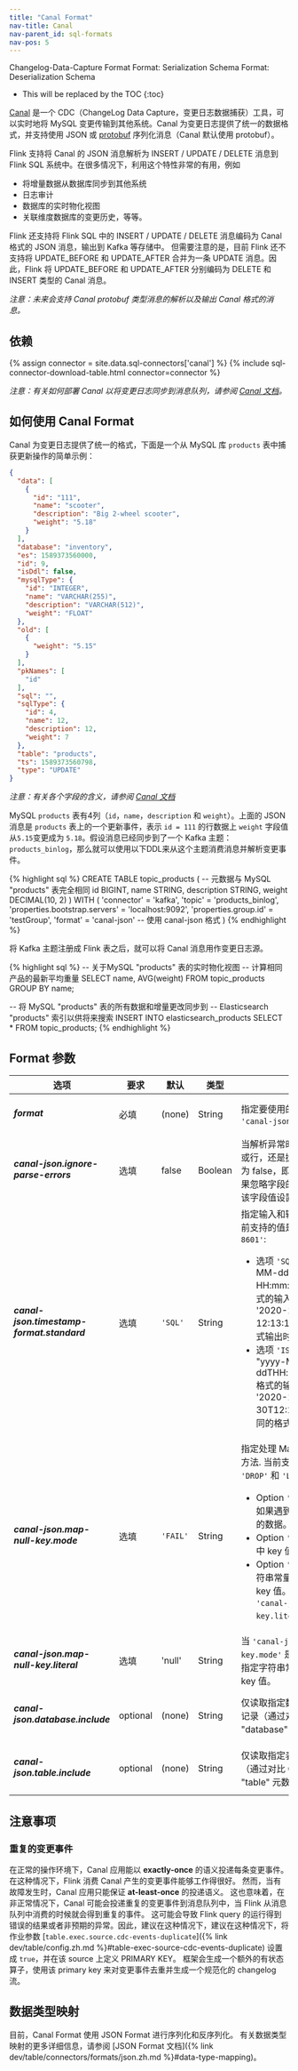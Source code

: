 ```yaml
---
title: "Canal Format"
nav-title: Canal
nav-parent_id: sql-formats
nav-pos: 5
---
```

<!--
Licensed to the Apache Software Foundation (ASF) under one
or more contributor license agreements.  See the NOTICE file
distributed with this work for additional information
regarding copyright ownership.  The ASF licenses this file
to you under the Apache License, Version 2.0 (the
"License"); you may not use this file except in compliance
with the License.  You may obtain a copy of the License at

  http://www.apache.org/licenses/LICENSE-2.0

Unless required by applicable law or agreed to in writing,
software distributed under the License is distributed on an
"AS IS" BASIS, WITHOUT WARRANTIES OR CONDITIONS OF ANY
KIND, either express or implied.  See the License for the
specific language governing permissions and limitations
under the License.
-->

<span class="label label-info">Changelog-Data-Capture Format</span>
<span class="label label-info">Format: Serialization Schema</span>
<span class="label label-info">Format: Deserialization Schema</span>

* This will be replaced by the TOC
{:toc}

[Canal](https://github.com/alibaba/canal/wiki) 是一个 CDC（ChangeLog Data Capture，变更日志数据捕获）工具，可以实时地将 MySQL 变更传输到其他系统。Canal 为变更日志提供了统一的数据格式，并支持使用 JSON 或 [protobuf](https://developers.google.com/protocol-buffers) 序列化消息（Canal 默认使用 protobuf）。

Flink 支持将 Canal 的 JSON 消息解析为 INSERT / UPDATE / DELETE 消息到 Flink SQL 系统中。在很多情况下，利用这个特性非常的有用，例如
 - 将增量数据从数据库同步到其他系统
 - 日志审计
 - 数据库的实时物化视图
 - 关联维度数据库的变更历史，等等。

Flink 还支持将 Flink SQL 中的 INSERT / UPDATE / DELETE 消息编码为 Canal 格式的 JSON 消息，输出到 Kafka 等存储中。
但需要注意的是，目前 Flink 还不支持将 UPDATE_BEFORE 和 UPDATE_AFTER 合并为一条 UPDATE 消息。因此，Flink 将 UPDATE_BEFORE 和 UPDATE_AFTER 分别编码为 DELETE 和 INSERT 类型的 Canal 消息。

*注意：未来会支持 Canal protobuf 类型消息的解析以及输出 Canal 格式的消息。*

依赖
------------

{% assign connector = site.data.sql-connectors['canal'] %} 
{% include sql-connector-download-table.html 
    connector=connector
%}

*注意：有关如何部署 Canal 以将变更日志同步到消息队列，请参阅 [Canal 文档](https://github.com/alibaba/canal/wiki)。*


如何使用 Canal Format
----------------

Canal 为变更日志提供了统一的格式，下面是一个从 MySQL 库 `products` 表中捕获更新操作的简单示例：

```json
{
  "data": [
    {
      "id": "111",
      "name": "scooter",
      "description": "Big 2-wheel scooter",
      "weight": "5.18"
    }
  ],
  "database": "inventory",
  "es": 1589373560000,
  "id": 9,
  "isDdl": false,
  "mysqlType": {
    "id": "INTEGER",
    "name": "VARCHAR(255)",
    "description": "VARCHAR(512)",
    "weight": "FLOAT"
  },
  "old": [
    {
      "weight": "5.15"
    }
  ],
  "pkNames": [
    "id"
  ],
  "sql": "",
  "sqlType": {
    "id": 4,
    "name": 12,
    "description": 12,
    "weight": 7
  },
  "table": "products",
  "ts": 1589373560798,
  "type": "UPDATE"
}
```

*注意：有关各个字段的含义，请参阅 [Canal 文档](https://github.com/alibaba/canal/wiki)*

MySQL `products` 表有4列（`id`，`name`，`description` 和 `weight`）。上面的 JSON 消息是 `products` 表上的一个更新事件，表示 `id = 111` 的行数据上 `weight` 字段值从`5.15`变更成为 `5.18`。假设消息已经同步到了一个 Kafka 主题：`products_binlog`，那么就可以使用以下DDL来从这个主题消费消息并解析变更事件。

<div class="codetabs" markdown="1">
<div data-lang="SQL" markdown="1">
{% highlight sql %}
CREATE TABLE topic_products (
  -- 元数据与 MySQL "products" 表完全相同
  id BIGINT,
  name STRING,
  description STRING,
  weight DECIMAL(10, 2)
) WITH (
 'connector' = 'kafka',
 'topic' = 'products_binlog',
 'properties.bootstrap.servers' = 'localhost:9092',
 'properties.group.id' = 'testGroup',
 'format' = 'canal-json'  -- 使用 canal-json 格式
)
{% endhighlight %}
</div>
</div>

将 Kafka 主题注册成 Flink 表之后，就可以将 Canal 消息用作变更日志源。

<div class="codetabs" markdown="1">
<div data-lang="SQL" markdown="1">
{% highlight sql %}
-- 关于MySQL "products" 表的实时物化视图
-- 计算相同产品的最新平均重量
SELECT name, AVG(weight) FROM topic_products GROUP BY name;

-- 将 MySQL "products" 表的所有数据和增量更改同步到
-- Elasticsearch "products" 索引以供将来搜索
INSERT INTO elasticsearch_products
SELECT * FROM topic_products;
{% endhighlight %}
</div>
</div>


Format 参数
----------------

<table class="table table-bordered">
    <thead>
      <tr>
        <th class="text-left" style="width: 25%">选项</th>
        <th class="text-center" style="width: 8%">要求</th>
        <th class="text-center" style="width: 7%">默认</th>
        <th class="text-center" style="width: 10%">类型</th>
        <th class="text-center" style="width: 50%">描述</th>
      </tr>
    </thead>
    <tbody>
    <tr>
      <td><h5>format</h5></td>
      <td>必填</td>
      <td style="word-wrap: break-word;">(none)</td>
      <td>String</td>
      <td>指定要使用的格式，此处应为 <code>'canal-json'</code>.</td>
    </tr>
    <tr>
      <td><h5>canal-json.ignore-parse-errors</h5></td>
      <td>选填</td>
      <td style="word-wrap: break-word;">false</td>
      <td>Boolean</td>
      <td>当解析异常时，是跳过当前字段或行，还是抛出错误失败（默认为 false，即抛出错误失败）。如果忽略字段的解析异常，则会将该字段值设置为<code>null</code>。</td>
    </tr>
    <tr>
       <td><h5>canal-json.timestamp-format.standard</h5></td>
       <td>选填</td>
       <td style="word-wrap: break-word;"><code>'SQL'</code></td>
       <td>String</td>
       <td>指定输入和输出时间戳格式。当前支持的值是 <code>'SQL'</code> 和 <code>'ISO-8601'</code>:
       <ul>
         <li>选项 <code>'SQL'</code> 将解析 "yyyy-MM-dd HH:mm:ss.s{precision}" 格式的输入时间戳，例如 '2020-12-30 12:13:14.123'，并以相同格式输出时间戳。</li>
         <li>选项 <code>'ISO-8601'</code> 将解析 "yyyy-MM-ddTHH:mm:ss.s{precision}" 格式的输入时间戳，例如 '2020-12-30T12:13:14.123'，并以相同的格式输出时间戳。</li>
       </ul>
       </td>
    </tr>
    <tr>
       <td><h5>canal-json.map-null-key.mode</h5></td>
       <td>选填</td>
       <td style="word-wrap: break-word;"><code>'FAIL'</code></td>
       <td>String</td>
       <td>指定处理 Map 中 key 值为空的方法. 当前支持的值有 <code>'FAIL'</code>, <code>'DROP'</code> 和 <code>'LITERAL'</code>:
       <ul>
         <li>Option <code>'FAIL'</code> 将抛出异常，如果遇到 Map 中 key 值为空的数据。</li>
         <li>Option <code>'DROP'</code> 将丢弃 Map 中 key 值为空的数据项。</li> 
         <li>Option <code>'LITERAL'</code> 将使用字符串常量来替换 Map 中的空 key 值。字符串常量的值由 <code>'canal-json.map-null-key.literal'</code> 定义。</li>
       </ul>
       </td>
    </tr>
    <tr>
      <td><h5>canal-json.map-null-key.literal</h5></td>
      <td>选填</td>
      <td style="word-wrap: break-word;">'null'</td>
      <td>String</td>
      <td>当 <code>'canal-json.map-null-key.mode'</code> 是 LITERAL 的时候，指定字符串常量替换 Map 中的空 key 值。</td>
    </tr>       
    <tr>
      <td><h5>canal-json.database.include</h5></td>
      <td>optional</td>
      <td style="word-wrap: break-word;">(none)</td>
      <td>String</td>
      <td>仅读取指定数据库的 changelog 记录（通过对比 Canal 记录中的 "database" 元数据字段）</td>
    </tr>
    <tr>
      <td><h5>canal-json.table.include</h5></td>
      <td>optional</td>
      <td style="word-wrap: break-word;">(none)</td>
      <td>String</td>
      <td>仅读取指定表的 changelog 记录（通过对比 Canal 记录中的 "table" 元数据字段）。</td>
    </tr>
    </tbody>
</table>

注意事项
----------------

### 重复的变更事件

在正常的操作环境下，Canal 应用能以 **exactly-once** 的语义投递每条变更事件。在这种情况下，Flink 消费 Canal 产生的变更事件能够工作得很好。
然而，当有故障发生时，Canal 应用只能保证 **at-least-once** 的投递语义。
这也意味着，在非正常情况下，Canal 可能会投递重复的变更事件到消息队列中，当 Flink 从消息队列中消费的时候就会得到重复的事件。
这可能会导致 Flink query 的运行得到错误的结果或者非预期的异常。因此，建议在这种情况下，建议在这种情况下，将作业参数 [`table.exec.source.cdc-events-duplicate`]({% link dev/table/config.zh.md %}#table-exec-source-cdc-events-duplicate) 设置成 `true`，并在该 source 上定义 PRIMARY KEY。
框架会生成一个额外的有状态算子，使用该 primary key 来对变更事件去重并生成一个规范化的 changelog 流。

数据类型映射
----------------

目前，Canal Format 使用 JSON Format 进行序列化和反序列化。 有关数据类型映射的更多详细信息，请参阅 [JSON Format 文档]({% link dev/table/connectors/formats/json.zh.md %}#data-type-mapping)。

